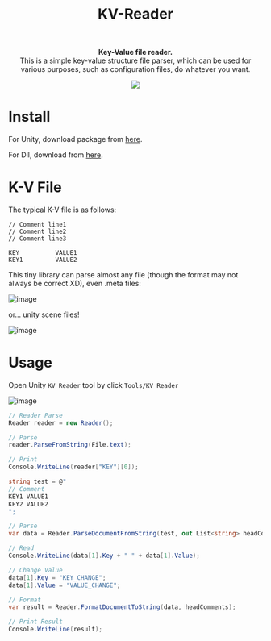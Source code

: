 <p align="center">
<h1 align="center"><b>KV-Reader</b></h1>
<br>
</p>

<p align="center">
<b>Key-Value file reader.</b>
<br>
This is a simple key-value structure file parser, which can be used for various purposes, such as configuration files, do whatever you want.
</p>

<p align="center">
<img src="https://github.com/user-attachments/assets/4194df4d-805c-434e-9a7b-b1b1d86714ad">
</p>

# Install
For Unity, download package from [here](https://github.com/Shaun-Fong/KV-Reader/releases/latest/download/com.shaunfong.kvreader.unitypackage).

For Dll, download from [here](https://github.com/Shaun-Fong/KV-Reader/releases/latest/download/ShaunFong.KVReader.dll).

# K-V File

The typical K-V file is as follows:

```
// Comment line1
// Comment line2
// Comment line3

KEY          VALUE1
KEY1         VALUE2
```

This tiny library can parse almost any file (though the format may not always be correct XD), even .meta files:

![image](https://github.com/user-attachments/assets/e21f8b58-6624-4b88-9f17-2cfd9183a4ef)

or... unity scene files!

![image](https://github.com/user-attachments/assets/0c24fe55-6bb6-4418-a07e-0f1f55d6c07d)


# Usage

Open Unity `KV Reader` tool by click `Tools/KV Reader`

![image](https://github.com/user-attachments/assets/11567ebe-f3f5-4e98-a90b-d5ef9d8b3c96)


``` C#
// Reader Parse
Reader reader = new Reader();

// Parse
reader.ParseFromString(File.text);

// Print
Console.WriteLine(reader["KEY"][0]);
```

``` C#
string test = @"
// Comment
KEY1 VALUE1
KEY2 VALUE2
";

// Parse
var data = Reader.ParseDocumentFromString(test, out List<string> headComments);

// Read
Console.WriteLine(data[1].Key + " " + data[1].Value);

// Change Value
data[1].Key = "KEY_CHANGE";
data[1].Value = "VALUE_CHANGE";

// Format
var result = Reader.FormatDocumentToString(data, headComments);

// Print Result
Console.WriteLine(result);
```
